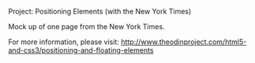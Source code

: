 Project: Positioning Elements (with the New York Times)

Mock up of one page from the New York Times.

For more information, please visit: http://www.theodinproject.com/html5-and-css3/positioning-and-floating-elements
